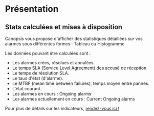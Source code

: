 # Présentation

## Stats calculées et mises à disposition

Canopsis vous propose d'afficher des statistiques détaillées sur vos alarmes sous différentes formes : Tableau ou Histogramme. 

Les données pouvant être calculées sont : 

- Les alarmes crées, résolues et annulées.
- Le temps SLA (Service Level Agreement) des accusé de réception.
- Le temps de résolution SLA.
- Le taux d'état (d'alarme).
- Le MTBF  (mean time between failures), temps moyen entre pannes.
- L'état courant.
- Les alarmes en cours : Ongoing alarms
- Les alarmes actuellement en cours : Current Ongoing alarms

Pour plus de détails sur les indicateurs, [rendez-vous ici !](Utilisation-du-widget.md)